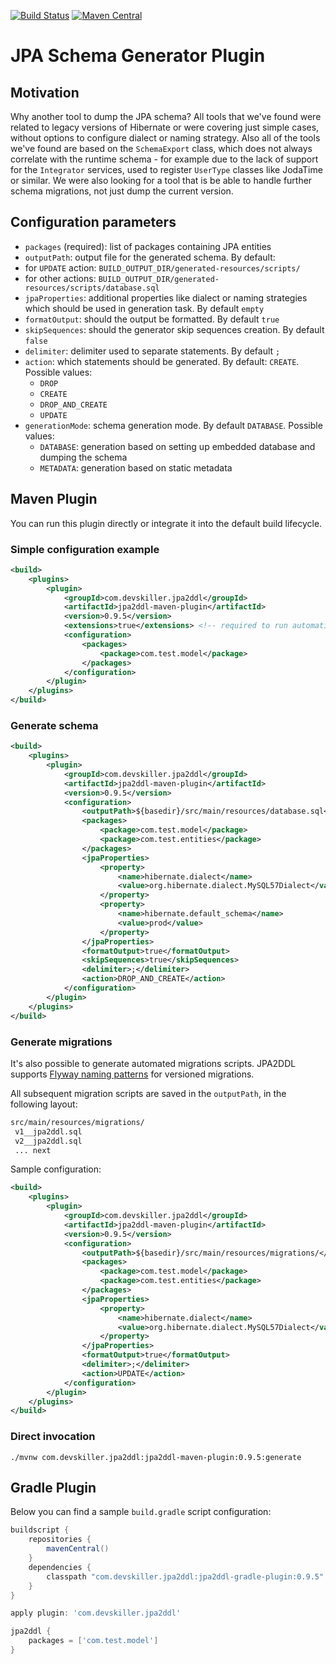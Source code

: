 [![Build Status](https://travis-ci.org/Devskiller/jpa2ddl.svg?branch=master)](https://travis-ci.org/Devskiller/jpa2ddl)   [![Maven Central](https://maven-badges.herokuapp.com/maven-central/com.devskiller.jpa2ddl/jpa2ddl-maven-plugin/badge.svg)](https://maven-badges.herokuapp.com/maven-central/com.devskiller.jpa2ddl/jpa2ddl-maven-plugin)

# JPA Schema Generator Plugin

## Motivation

Why another tool to dump the JPA schema? All tools that we've found were related to legacy versions of Hibernate or were covering just simple cases, without options to configure dialect or naming strategy. Also all of the tools we've found are based on the `SchemaExport` class, which does not always correlate with the runtime schema - for example due to the lack of support for the `Integrator` services, used to register `UserType` classes like JodaTime or similar. We were also looking for a tool that is be able to handle further schema migrations, not just dump the current version. 

## Configuration parameters

- `packages` (required): list of packages containing JPA entities
-  `outputPath`: output file for the generated schema. By default:
  - for `UPDATE` action: `BUILD_OUTPUT_DIR/generated-resources/scripts/`
  - for other actions: `BUILD_OUTPUT_DIR/generated-resources/scripts/database.sql`
- `jpaProperties`: additional properties like dialect or naming strategies which should be used in generation task. By default `empty`
- `formatOutput`: should the output be formatted. By default `true`
- `skipSequences`: should the generator skip sequences creation. By default `false`
- `delimiter`: delimiter used to separate statements. By default `;`
- `action`: which statements should be generated. By default: `CREATE`. Possible values:
  - `DROP`
  - `CREATE`
  - `DROP_AND_CREATE`
  - `UPDATE`
- `generationMode`: schema generation mode. By default `DATABASE`. Possible values:
  - `DATABASE`: generation based on setting up embedded database and dumping the schema
  - `METADATA`: generation based on static metadata

## Maven Plugin

You can run this plugin directly or integrate it into the default build lifecycle.

### Simple configuration example

```xml
<build>
    <plugins>
        <plugin>
            <groupId>com.devskiller.jpa2ddl</groupId>
            <artifactId>jpa2ddl-maven-plugin</artifactId>
            <version>0.9.5</version>
            <extensions>true</extensions> <!-- required to run automatically -->
            <configuration>
                <packages>
                    <package>com.test.model</package>
                </packages>
            </configuration>
        </plugin>
    </plugins>
</build>
```

### Generate schema

```xml
<build>
    <plugins>
        <plugin>
            <groupId>com.devskiller.jpa2ddl</groupId>
            <artifactId>jpa2ddl-maven-plugin</artifactId>
            <version>0.9.5</version>
            <configuration>
                <outputPath>${basedir}/src/main/resources/database.sql</outputPath>
                <packages>
                    <package>com.test.model</package>
                    <package>com.test.entities</package>
                </packages>
                <jpaProperties>
                    <property>
                        <name>hibernate.dialect</name>
                        <value>org.hibernate.dialect.MySQL57Dialect</value>
                    </property>
                    <property>
                        <name>hibernate.default_schema</name>
                        <value>prod</value>
                    </property>
                </jpaProperties>
                <formatOutput>true</formatOutput>
                <skipSequences>true</skipSequences>
                <delimiter>;</delimiter>
                <action>DROP_AND_CREATE</action>
            </configuration>
        </plugin>
    </plugins>
</build>
```

### Generate migrations

It's also possible to generate automated migrations scripts. JPA2DDL supports [Flyway naming patterns](https://flywaydb.org/documentation/migration/sql) for versioned migrations.

All subsequent migration scripts are saved in the `outputPath`, in the following layout:
```sh
src/main/resources/migrations/
 v1__jpa2ddl.sql
 v2__jpa2ddl.sql
 ... next
```

Sample configuration:

```xml
<build>
    <plugins>
        <plugin>
            <groupId>com.devskiller.jpa2ddl</groupId>
            <artifactId>jpa2ddl-maven-plugin</artifactId>
            <version>0.9.5</version>
            <configuration>
                <outputPath>${basedir}/src/main/resources/migrations/</outputPath>
                <packages>
                    <package>com.test.model</package>
                    <package>com.test.entities</package>
                </packages>
                <jpaProperties>
                    <property>
                        <name>hibernate.dialect</name>
                        <value>org.hibernate.dialect.MySQL57Dialect</value>
                    </property>
                </jpaProperties>
                <formatOutput>true</formatOutput>
                <delimiter>;</delimiter>
                <action>UPDATE</action>
            </configuration>
        </plugin>
    </plugins>
</build>
```

### Direct invocation

```
./mvnw com.devskiller.jpa2ddl:jpa2ddl-maven-plugin:0.9.5:generate
```

## Gradle Plugin

Below you can find a sample `build.gradle` script configuration:

```groovy
buildscript {
    repositories {
	    mavenCentral()
    }
    dependencies {
	    classpath "com.devskiller.jpa2ddl:jpa2ddl-gradle-plugin:0.9.5"
    }
}

apply plugin: 'com.devskiller.jpa2ddl'

jpa2ddl {
    packages = ['com.test.model']
}
```
